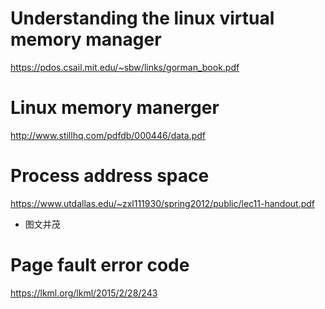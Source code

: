 # Understanding the linux virtual memory manager
https://pdos.csail.mit.edu/~sbw/links/gorman_book.pdf

# Linux memory manerger 
http://www.stillhq.com/pdfdb/000446/data.pdf

# Process address space
https://www.utdallas.edu/~zxl111930/spring2012/public/lec11-handout.pdf
* 图文并茂

# Page fault error code
https://lkml.org/lkml/2015/2/28/243
